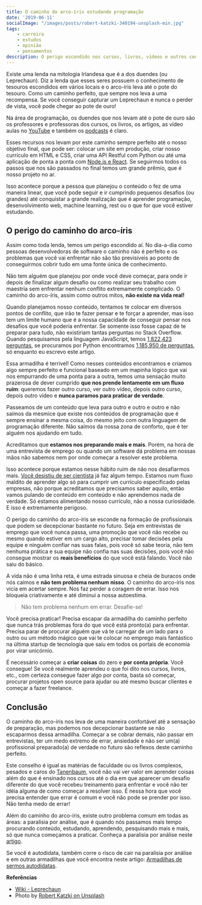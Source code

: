 ```yaml
---
title: O caminho do arco-íris estudando programação
date: '2019-06-11'
socialImage: "/images/posts/robert-katzki-340194-unsplash-min.jpg"
tags:
    - carreira
    - estudos
    - opinião
    - pensamentos
description: O perigo escondido nos cursos, livros, vídeos e outros conteúdos que ensinam programação através do caminho perfeito, o caminho do arco-íris
---
```

Existe uma lenda na mitologia Irlandesa que é a dos duendes (ou Leprechaun). Diz a lenda que esses seres possuem o conhecimento de tesouros escondidos em vários locais e o arco-íris leva até o pote do tesouro. Como um caminho perfeito, que sempre nos leva a uma recompensa. Se você conseguir capturar um Leprechaun e nunca o perder de vista, você pode chegar ao pote de ouro!

Na área de programação, os duendes que nos levam até o pote de ouro são os professores e professoras dos cursos, os livros, os artigos, as vídeo aulas no [YouTube](https://youtube.com/ouniversodaprogramacao) e também os [podcasts](https://anchor.fm/ouniversodaprogramacao) é claro.

Esses recursos nos levam por este caminho sempre perfeito até o nosso objetivo final, que pode ser: colocar um site em produção, criar nosso currículo em HTML e CSS, criar uma API Restful com Python ou até uma aplicação de ponta a ponta com [Node.js e React](/curso/do-zero-ao-fullstack-com-nodejs-bancos-de-dados-express-e-react/). Se seguirmos todos os passos que nos são passados no final temos um grande prêmio, que é nosso projeto no ar.

Isso acontece porque a pessoa que planejou o conteúdo o fez de uma maneira linear, que você pode seguir e ir cumprindo pequenos desafios (ou grandes) até conquistar a grande realização que é aprender programação, desenvolvimento web, machine learning, rest ou o que for que você estiver estudando.

## O perigo do caminho do arco-íris

Assim como toda lenda, temos um perigo escondido aí. No dia-a-dia como pessoas desenvolvedoras de software o caminho não é perfeito e os problemas que você vai enfrentar não são tão previsíveis ao ponto de conseguirmos cobrir tudo em uma fonte única de conhecimento.

Não tem alguém que planejou por onde você deve começar, para onde ir depois de finalizar algum desafio ou como realizar seu trabalho com maestria sem enfrentar nenhum conflito extremamente complicado. O caminho do arco-íris, assim como outros mitos, **não existe na vida real!**

Quando planejamos nosso conteúdo, tentamos te colocar em diversos pontos de conflito, que irão te fazer pensar e te forçar a aprender, mas isso tem um limite humano que é a nossa capacidade de conseguir pensar nos desafios que você poderia enfrentar. Se somente isso fosse capaz de te preparar para tudo, não existiriam tantas perguntas no Stack Overflow. Quando pesquisamos pela linguagem JavaScript, temos [1,822,423 perguntas](https://stackoverflow.com/questions/tagged/javascript), se procuramos por Python encontramos [1,185,950 de perguntas](https://stackoverflow.com/questions/tagged/python), só enquanto eu escrevo este artigo.

Essa armadilha é terrível! Como nesses conteúdos encontramos e criamos algo sempre perfeito e funcional baseado em um mapinha lógico que vai nos empurrando de uma ponta para a outra, temos uma sensação muito prazerosa de dever cumprido **que nos prende lentamente em um fluxo ruim**: queremos fazer outro curso, ver outro vídeo, depois outro curso, depois outro vídeo e **nunca paramos para praticar de verdade**. 

Passeamos de um conteúdo que leva para outro e outro e outro e não saímos da mesmice que existe nos conteúdos de programação que é sempre ensinar a mesma coisa, do mesmo jeito com outra linguagem de programação diferente. Não saímos da nossa zona de conforto, que é ter alguém nos ajudando em tudo.

Acreditamos que **estamos nos preparando mais e mais**. Porém, na hora de uma entrevista de emprego ou quando um software dá problema em nossas mãos não sabemos nem por onde começar a resolver este problema.

Isso acontece porque estamos nesse hábito ruim de não nos desafiarmos mais. [Você desistiu de ser cientista](/posts/Por-que-voce-desistiu-de-ser-Cientista/) já faz algum tempo. Estamos num fluxo maldito de aprender algo só para cumprir um currículo especificado pelas empresas, não porque acreditamos que precisamos saber aquilo, então vamos pulando de conteúdo em conteúdo e não aprendemos nada de verdade. Só estamos alimentando nosso currículo, não a nossa curiosidade. E isso é extremamente perigoso.

O perigo do caminho do arco-íris se esconde na formação de profissionais que podem se decepcionar bastante no futuro. Seja em entrevistas de emprego que você nunca passa, uma promoção que você não recebe ou mesmo quando estiver em um cargo alto, precisar tomar decisões pela equipe e ninguém confiar nas suas falas, pois você só sabe teoria, não tem nenhuma prática e sua equipe não confia nas suas decisões, pois você não consegue mostrar os **reais benefícios** do que você está falando. Você não saiu do básico.

A vida não é uma linha reta, é uma estrada sinuosa e cheia de buracos onde nós caímos e **não tem problema nenhum nisso**. O caminho do arco-íris nos vicia em acertar sempre. Nos faz perder a coragem de errar. Isso nos bloqueia criativamente e até diminui a nossa autoestima.

> Não tem problema nenhum em errar. Desafie-se!

Você precisa praticar! Precisa escapar da armadilha do caminho perfeito que nunca trás problemas fora do que você está pronto(a) para enfrentar. Precisa parar de procurar alguém que vá te carregar de um lado para o outro ou um método mágico que vai te colocar no emprego mais fantástico na última startup de tecnologia que saiu em todos os portais de economia por virar unicórnio.

É necessário começar a **criar coisas** do zero e **por conta própria**. Você consegue! Se você realmente aprendeu o que foi dito nos cursos, livros, etc., com certeza consegue fazer algo por conta, basta só começar, procurar projetos open source para ajudar ou até mesmo buscar clientes e começar a fazer freelance.

## Conclusão

O caminho do arco-íris nos leva de uma maneira confortável até a sensação de preparação, mas podemos nos decepcionar bastante se não escaparmos dessa armadilha. Começar a se cobrar demais, não passar em entrevistas, ter um medo extremo de errar, ansiedade e não ser um(a) profissional preparado(a) de verdade no futuro são reflexos deste caminho perfeito.

Este conselho é igual as matérias de faculdade ou os livros complexos, pesados e caros do [Tanenbaum](https://amzn.to/2MGKieV), você não vai ver valor em aprender coisas além do que é ensinado nos cursos até o dia em que aparecer um desafio diferente do que você recebeu treinamento para enfrentar e você não ter idéia alguma de como começar a resolver isso. É nessa hora que você precisa entender que errar é comum e você não pode se prender por isso. Não tenha medo de errar!

Além do caminho do arco-íris, existe outro problema comum em todas as áreas: a paralisia por análise, que é quando nós passamos mais tempo procurando conteúdo, estudando, aprendendo, pesquisando mais e mais, só que nunca começamos a praticar. Conheça a paralisia por análise neste [artigo](/posts/pare-de-procurar-conteúdo-e-comece-a-praticar-você-pode-estar-bloqueado-pela-paralisia-por-análise/).

Se você é autodidata, também corre o risco de cair na paralisia por análise e em outras armadilhas que você encontra neste artigo: [Armadilhas de sermos autodidatas](/posts/problemas-ou-armadilhas-de-sermos-autodidatas/).

**Referências**

- [Wiki - Leprechaun](https://pt.wikipedia.org/wiki/Leprechaun)
- Photo by [Robert Katzki on Unsplash](https://unsplash.com/photos/jbtfM0XBeRc)